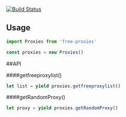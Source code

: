 [![Build Status](https://travis-ci.org/joliveros/free-proxies.svg?branch=master)](https://travis-ci.org/joliveros/free-proxies)

## Usage
```js
import Proxies from 'free-proxies'

const proxies = new Proxies()
```

##API

####getfreeproxylist()
```js
let list = yield proxies.getfreeproxylist()
```
####getRandomProxy()
```js
let proxy = yield proxies.getRandomProxy()
```